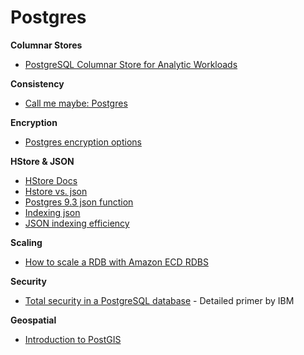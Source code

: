 Postgres
========

**Columnar Stores**
* [PostgreSQL Columnar Store for Analytic Workloads](http://www.citusdata.com/blog/76-postgresql-columnar-store-for-analytics)

**Consistency**
* [Call me maybe: Postgres](http://aphyr.com/posts/282-call-me-maybe-postgres)

**Encryption**
* [Postgres encryption options](http://www.postgresql.org/docs/8.1/static/encryption-options.html)

**HStore & JSON**
* [HStore Docs](http://www.postgresql.org/docs/9.0/static/hstore.html)
* [Hstore vs. json](http://www.craigkerstiens.com/2013/07/03/hstore-vs-json/)
* [Postgres 9.3 json function](http://www.postgresql.org/docs/9.3/static/functions-json.html)
* [Indexing json](http://stackoverflow.com/questions/18404055/index-for-finding-an-element-in-a-json-array)
* [JSON indexing efficiency](http://stackoverflow.com/questions/18799704/are-postgres-json-indexes-efficient-enough-compared-with-classic-normalized-tabl)

**Scaling**
* [How to scale a RDB with Amazon ECD RDBS](http://answers.oreilly.com/topic/2626-how-to-scale-a-relational-database-with-amazon-ec2/)

**Security**
* [Total security in a PostgreSQL database](http://www.ibm.com/developerworks/library/os-postgresecurity/) - Detailed primer by IBM

**Geospatial**
* [Introduction to PostGIS](http://workshops.boundlessgeo.com/postgis-intro/introduction.html)
